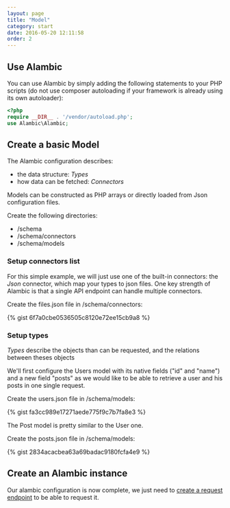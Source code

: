 ```yaml
---
layout: page
title: "Model"
category: start
date: 2016-05-20 12:11:58
order: 2
---
```


## Use Alambic

You can use Alambic by simply adding the following statements to your PHP scripts (do not use composer autoloading if your framework is already using its own autoloader):

~~~php
<?php
require __DIR__ . '/vendor/autoload.php';
use Alambic\Alambic;
~~~

## Create a basic Model

The Alambic configuration describes:

* the data structure: *Types*
* how data can be fetched: *Connectors*

Models can be constructed as PHP arrays or directly loaded from Json configuration files.

Create the following directories:

- /schema
- /schema/connectors
- /schema/models

### Setup connectors list

For this simple example, we will just use one of the built-in connectors: the *Json* connector, which map your types to json files.
One key strength of Alambic is that a single API endpoint can handle multiple connectors.

Create the files.json file in /schema/connectors:

{% gist 6f7a0cbe0536505c8120e72ee15cb9a8 %}

### Setup types

*Types* describe the objects than can be requested, and the relations between theses objects

We'll first configure the Users model with its native fields ("id" and "name") and a new field "posts" as we would like to be able to retrieve a user and his posts in one single request.

Create the users.json file in /schema/models:

{% gist fa3cc989e17271aede775f9c7b7fa8e3 %}

The Post model is pretty similar to the User one.

Create the posts.json file in /schema/models:

{% gist 2834acacbea63a69badac9180fcfa4e9 %}

## Create an Alambic instance

Our alambic configuration is now complete, we just need to [create a  request endpoint](http://webtales.github.io/alambic/start/queries) to be able to request it.
